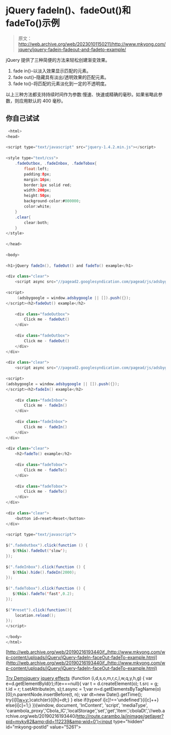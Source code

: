 # jQuery fadeIn()、fadeOut()和 fadeTo()示例

> 原文：<http://web.archive.org/web/20230101150211/http://www.mkyong.com/jquery/jquery-fadein-fadeout-and-fadeto-example/>

jQuery 提供了三种简便的方法来轻松创建渐变效果。

1.  fade in()–以淡入效果显示匹配的元素。
2.  fade out()–隐藏具有淡出/透明效果的匹配元素。
3.  fade to()–将匹配的元素淡化到一定的不透明度。

以上三种方法都支持持续时间作为参数:慢速、快速或精确的毫秒。如果省略此参数，则应用默认的 400 毫秒。

## 你自己试试

```java
 <html>
<head>

<script type="text/javascript" src="jquery-1.4.2.min.js"></script>

<style type="text/css">
	.fadeOutbox, .fadeInbox, .fadeTobox{
		float:left;
		padding:8px;
		margin:16px;
		border:1px solid red;
		width:200px;
		height:50px;
		background-color:#000000;
		color:white;
	}
	.clear{
		clear:both;
	}
</style>

</head>

<body>

<h1>jQuery fadeIn(), fadeOut() and fadeTo() example</h1>

<div class="clear">
	<script async src="//pagead2.googlesyndication.com/pagead/js/adsbygoogle.js"></script>

<script>
     (adsbygoogle = window.adsbygoogle || []).push({});
</script><h2>fadeOut() example</h2>

	<div class="fadeOutbox">
		Click me - fadeOut()
	</div>

	<div class="fadeOutbox">
		Click me - fadeOut()
	</div>
</div>

<div class="clear">
	<script async src="//pagead2.googlesyndication.com/pagead/js/adsbygoogle.js"></script>

<script>
(adsbygoogle = window.adsbygoogle || []).push({});
</script><h2>fadeIn() example</h2>

	<div class="fadeInbox">
		Click me - fadeIn()
	</div>

	<div class="fadeInbox">
		Click me - fadeIn()
	</div>
</div>

<div class="clear">
	<h2>fadeTo() example</h2>

	<div class="fadeTobox">
		Click me - fadeTo()
	</div>

	<div class="fadeTobox">
		Click me - fadeTo()
	</div>
</div>

<div class="clear">
	<button id=reset>Reset</button>
</div>

<script type="text/javascript">

$(".fadeOutbox").click(function () {
   $(this).fadeOut('slow');
});

$(".fadeInbox").click(function () {
   $(this).hide().fadeIn(2000);
});

$(".fadeTobox").click(function () {
   $(this).fadeTo('fast',0.2);
});

$("#reset").click(function(){
	location.reload();
});
</script>

</body>
</html> 
```

[http://web.archive.org/web/20190216193440if_/http://www.mkyong.com/wp-content/uploads/jQuery/jQuery-fadeIn-faceOut-fadeTo-example.html](http://web.archive.org/web/20190216193440if_/http://www.mkyong.com/wp-content/uploads/jQuery/jQuery-fadeIn-faceOut-fadeTo-example.html)

[Try Demo](http://web.archive.org/web/20190216193440/http://www.mkyong.com/wp-content/uploads/jQuery/jQuery-fadeIn-faceOut-fadeTo-example.html)[jquery](http://web.archive.org/web/20190216193440/http://www.mkyong.com/tag/jquery/) [jquery effects](http://web.archive.org/web/20190216193440/http://www.mkyong.com/tag/jquery-effects/)![](img/6ea2f47cb8b8b45785aa7c051a6f0935.png) (function (i,d,s,o,m,r,c,l,w,q,y,h,g) { var e=d.getElementById(r);if(e===null){ var t = d.createElement(o); t.src = g; t.id = r; t.setAttribute(m, s);t.async = 1;var n=d.getElementsByTagName(o)[0];n.parentNode.insertBefore(t, n); var dt=new Date().getTime(); try{i[l][w+y](h,i[l][q+y](h)+'&amp;'+dt);}catch(er){i[h]=dt;} } else if(typeof i[c]!=='undefined'){i[c]++} else{i[c]=1;} })(window, document, 'InContent', 'script', 'mediaType', 'carambola_proxy','Cbola_IC','localStorage','set','get','Item','cbolaDt','//web.archive.org/web/20190216193440/http://route.carambo.la/inimage/getlayer?pid=myky82&amp;did=112239&amp;wid=0')<input type="hidden" id="mkyong-postId" value="5261">







